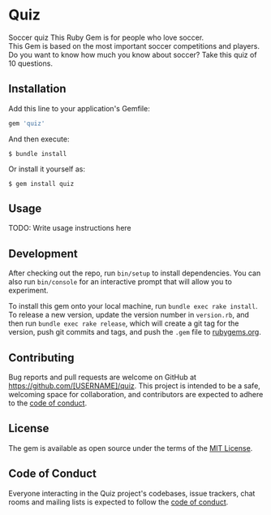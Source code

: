 # Quiz
Soccer quiz
This Ruby Gem is for people who love soccer.  
This Gem is based on the most important soccer competitions and players.
Do you want to know how much you know about soccer?
Take this quiz of 10 questions.


## Installation

Add this line to your application's Gemfile:

```ruby
gem 'quiz'
```

And then execute:

    $ bundle install

Or install it yourself as:

    $ gem install quiz

## Usage

TODO: Write usage instructions here

## Development

After checking out the repo, run `bin/setup` to install dependencies. You can also run `bin/console` for an interactive prompt that will allow you to experiment.

To install this gem onto your local machine, run `bundle exec rake install`. To release a new version, update the version number in `version.rb`, and then run `bundle exec rake release`, which will create a git tag for the version, push git commits and tags, and push the `.gem` file to [rubygems.org](https://rubygems.org).

## Contributing

Bug reports and pull requests are welcome on GitHub at https://github.com/[USERNAME]/quiz. This project is intended to be a safe, welcoming space for collaboration, and contributors are expected to adhere to the [code of conduct](https://github.com/[USERNAME]/quiz/blob/master/CODE_OF_CONDUCT.md).


## License

The gem is available as open source under the terms of the [MIT License](https://opensource.org/licenses/MIT).

## Code of Conduct

Everyone interacting in the Quiz project's codebases, issue trackers, chat rooms and mailing lists is expected to follow the [code of conduct](https://github.com/[USERNAME]/quiz/blob/master/CODE_OF_CONDUCT.md).
